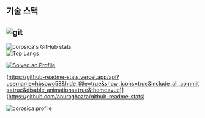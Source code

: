 ## 기술 스택
![git](https://img.shields.io/badge/-Git-F05032?style=for-the-badge&logo=git&logoColor=ffffff)
---
![corosica's GitHub stats](https://github-readme-stats.vercel.app/api?username=corosica&show_icons=true&theme=cobalt)  
[![Top Langs](https://github-readme-stats.vercel.app/api/top-langs/?username=corosica)](https://github.com/corosica/github-readme-stats)

[![Solved.ac Profile](http://mazassumnida.wtf/api/generate_badge?boj=corosica1)](https://solved.ac/corosica1)

(https://github-readme-stats.vercel.app/api?username=hbsowo58&hide_title=true&show_icons=true&include_all_commits=true&disable_animations=true&theme=vue)](https://github.com/anuraghazra/github-readme-stats)


![corosica profile](http://mazandi.herokuapp.com/api?handle=corosica1&theme=dark)
<!--
**corosica/corosica** is a ✨ _special_ ✨ repository because its `README.md` (this file) appears on your GitHub profile.
